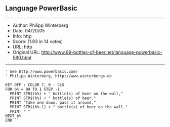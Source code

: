 
## Language PowerBasic ##
---
- Author: Philipp Winterberg
- Date: 04/20/05
- Info: http
- Score:  (1.93 in 14 votes)
- URL: http
- Original URL: http://www.99-bottles-of-beer.net/language-powerbasic-560.html
---

```' FirstBasic/PowerBasic version of 99 Bottles of beer (Bottles.bas)
' See http://www.powerbasic.com/
' Philipp Winterberg, http://www.winterbergs.de

KEY OFF : COLOR 7, 0 : CLS
FOR b% = 99 TO 1 STEP -1
  PRINT STR$(b%) + " bottle(s) of beer on the wall,"
  PRINT STR$(b%) + " bottle(s) of beer."
  PRINT "Take one down, pass it around,"
  PRINT STR$(b%-1) + " bottle(s) of beer on the wall."
  PRINT " "
NEXT b%
END```